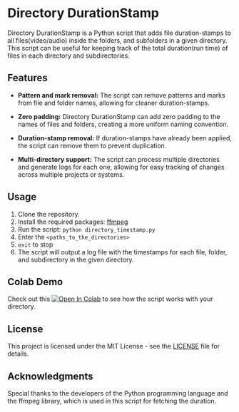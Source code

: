 # Directory DurationStamp

Directory DurationStamp is a Python script that adds file duration-stamps to all files(video/audio) inside the folders, and subfolders in a given directory. This script can be useful for keeping track of the total duration(run time) of files in each directory and subdirectories.

## Features

- **Pattern and mark removal:** The script can remove patterns and marks from file and folder names, allowing for cleaner duration-stamps.

- **Zero padding:** Directory DurationStamp can add zero padding to the names of files and folders, creating a more uniform naming convention.

- **Duration-stamp removal:** If duration-stamps have already been applied, the script can remove them to prevent duplication.

- **Multi-directory support:** The script can process multiple directories and generate logs for each one, allowing for easy tracking of changes across multiple projects or systems.

## Usage

1. Clone the repository.
2. Install the required packages: [ffmpeg](https://ffmpeg.org/download.html)
3. Run the script: `python directory_timestamp.py`
4. Enter the `<paths_to_the_directories>`
5. `exit` to stop
6. The script will output a log file with the timestamps for each file, folder, and subdirectory in the given directory.

## Colab Demo

Check out this [![Open In Colab](https://colab.research.google.com/assets/colab-badge.svg)](https://colab.research.google.com/github/ankitsamaddar/directory-durationstamp/blob/main/colab/add_duration.ipynb) to see how the script works with your directory.



## License

This project is licensed under the MIT License - see the [LICENSE](/LICENSE) file for details.

## Acknowledgments

Special thanks to the developers of the Python programming language and the ffmpeg library, which is used in this script for fetching the duration.
